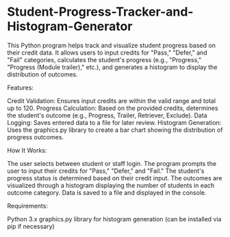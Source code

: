 # Student-Progress-Tracker-and-Histogram-Generator

This Python program helps track and visualize student progress based on their credit data. It allows users to input credits for "Pass," "Defer," and "Fail" categories, calculates the student's progress (e.g., "Progress," "Progress (Module trailer)," etc.), and generates a histogram to display the distribution of outcomes.

Features:

Credit Validation: Ensures input credits are within the valid range and total up to 120.
Progress Calculation: Based on the provided credits, determines the student's outcome (e.g., Progress, Trailer, Retriever, Exclude).
Data Logging: Saves entered data to a file for later review.
Histogram Generation: Uses the graphics.py library to create a bar chart showing the distribution of progress outcomes.

How It Works:

The user selects between student or staff login.
The program prompts the user to input their credits for "Pass," "Defer," and "Fail."
The student's progress status is determined based on their credit input.
The outcomes are visualized through a histogram displaying the number of students in each outcome category.
Data is saved to a file and displayed in the console.

Requirements:

Python 3.x
graphics.py library for histogram generation (can be installed via pip if necessary)
